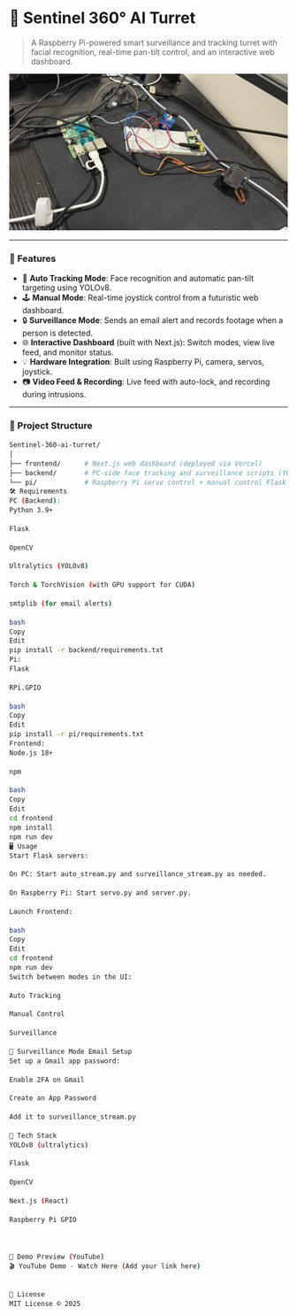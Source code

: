 # 🔭 Sentinel 360° AI Turret

> A Raspberry Pi-powered smart surveillance and tracking turret with facial recognition, real-time pan-tilt control, and an interactive web dashboard.

![Banner](sentinel%20360.jpeg)

---

### 🚀 Features

- 🎯 **Auto Tracking Mode**: Face recognition and automatic pan-tilt targeting using YOLOv8.
- 🕹️ **Manual Mode**: Real-time joystick control from a futuristic web dashboard.
- 🔒 **Surveillance Mode**: Sends an email alert and records footage when a person is detected.
- 🌐 **Interactive Dashboard** (built with Next.js): Switch modes, view live feed, and monitor status.
- 💡 **Hardware Integration**: Built using Raspberry Pi, camera, servos, joystick.
- 📷 **Video Feed & Recording**: Live feed with auto-lock, and recording during intrusions.

---

### 📂 Project Structure

```bash
Sentinel-360-ai-turret/
│
├── frontend/      # Next.js web dashboard (deployed via Vercel)
├── backend/       # PC-side face tracking and surveillance scripts (YOLO, Flask)
└── pi/            # Raspberry Pi servo control + manual control Flask server
🛠️ Requirements
PC (Backend):
Python 3.9+

Flask

OpenCV

Ultralytics (YOLOv8)

Torch & TorchVision (with GPU support for CUDA)

smtplib (for email alerts)

bash
Copy
Edit
pip install -r backend/requirements.txt
Pi:
Flask

RPi.GPIO

bash
Copy
Edit
pip install -r pi/requirements.txt
Frontend:
Node.js 18+

npm

bash
Copy
Edit
cd frontend
npm install
npm run dev
🖥️ Usage
Start Flask servers:

On PC: Start auto_stream.py and surveillance_stream.py as needed.

On Raspberry Pi: Start servo.py and server.py.

Launch Frontend:

bash
Copy
Edit
cd frontend
npm run dev
Switch between modes in the UI:

Auto Tracking

Manual Control

Surveillance

📧 Surveillance Mode Email Setup
Set up a Gmail app password:

Enable 2FA on Gmail

Create an App Password

Add it to surveillance_stream.py

🧠 Tech Stack
YOLOv8 (ultralytics)

Flask

OpenCV

Next.js (React)

Raspberry Pi GPIO



📸 Demo Preview (YouTube)
🎬 YouTube Demo - Watch Here (Add your link here)


📜 License
MIT License © 2025

